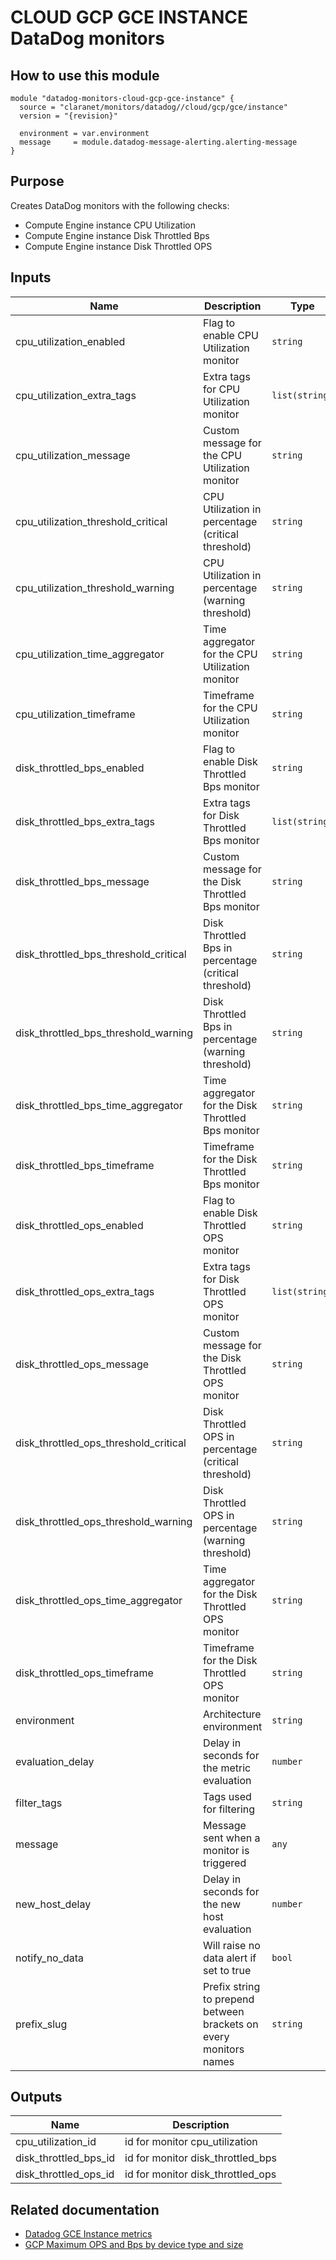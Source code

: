 # CLOUD GCP GCE INSTANCE DataDog monitors

## How to use this module

```
module "datadog-monitors-cloud-gcp-gce-instance" {
  source = "claranet/monitors/datadog//cloud/gcp/gce/instance"
  version = "{revision}"

  environment = var.environment
  message     = module.datadog-message-alerting.alerting-message
}

```

## Purpose

Creates DataDog monitors with the following checks:

- Compute Engine instance CPU Utilization
- Compute Engine instance Disk Throttled Bps
- Compute Engine instance Disk Throttled OPS

## Inputs

| Name | Description | Type | Default | Required |
|------|-------------|------|---------|:-----:|
| cpu\_utilization\_enabled | Flag to enable CPU Utilization monitor | `string` | `"true"` | no |
| cpu\_utilization\_extra\_tags | Extra tags for CPU Utilization monitor | `list(string)` | `[]` | no |
| cpu\_utilization\_message | Custom message for the CPU Utilization monitor | `string` | `""` | no |
| cpu\_utilization\_threshold\_critical | CPU Utilization in percentage (critical threshold) | `string` | `90` | no |
| cpu\_utilization\_threshold\_warning | CPU Utilization in percentage (warning threshold) | `string` | `80` | no |
| cpu\_utilization\_time\_aggregator | Time aggregator for the CPU Utilization monitor | `string` | `"avg"` | no |
| cpu\_utilization\_timeframe | Timeframe for the CPU Utilization monitor | `string` | `"last_15m"` | no |
| disk\_throttled\_bps\_enabled | Flag to enable Disk Throttled Bps monitor | `string` | `"true"` | no |
| disk\_throttled\_bps\_extra\_tags | Extra tags for Disk Throttled Bps monitor | `list(string)` | `[]` | no |
| disk\_throttled\_bps\_message | Custom message for the Disk Throttled Bps monitor | `string` | `""` | no |
| disk\_throttled\_bps\_threshold\_critical | Disk Throttled Bps in percentage (critical threshold) | `string` | `50` | no |
| disk\_throttled\_bps\_threshold\_warning | Disk Throttled Bps in percentage (warning threshold) | `string` | `30` | no |
| disk\_throttled\_bps\_time\_aggregator | Time aggregator for the Disk Throttled Bps monitor | `string` | `"min"` | no |
| disk\_throttled\_bps\_timeframe | Timeframe for the Disk Throttled Bps monitor | `string` | `"last_15m"` | no |
| disk\_throttled\_ops\_enabled | Flag to enable Disk Throttled OPS monitor | `string` | `"true"` | no |
| disk\_throttled\_ops\_extra\_tags | Extra tags for Disk Throttled OPS monitor | `list(string)` | `[]` | no |
| disk\_throttled\_ops\_message | Custom message for the Disk Throttled OPS monitor | `string` | `""` | no |
| disk\_throttled\_ops\_threshold\_critical | Disk Throttled OPS in percentage (critical threshold) | `string` | `50` | no |
| disk\_throttled\_ops\_threshold\_warning | Disk Throttled OPS in percentage (warning threshold) | `string` | `30` | no |
| disk\_throttled\_ops\_time\_aggregator | Time aggregator for the Disk Throttled OPS monitor | `string` | `"min"` | no |
| disk\_throttled\_ops\_timeframe | Timeframe for the Disk Throttled OPS monitor | `string` | `"last_15m"` | no |
| environment | Architecture environment | `string` | n/a | yes |
| evaluation\_delay | Delay in seconds for the metric evaluation | `number` | `900` | no |
| filter\_tags | Tags used for filtering | `string` | `"*"` | no |
| message | Message sent when a monitor is triggered | `any` | n/a | yes |
| new\_host\_delay | Delay in seconds for the new host evaluation | `number` | `300` | no |
| notify\_no\_data | Will raise no data alert if set to true | `bool` | `true` | no |
| prefix\_slug | Prefix string to prepend between brackets on every monitors names | `string` | `""` | no |

## Outputs

| Name | Description |
|------|-------------|
| cpu\_utilization\_id | id for monitor cpu\_utilization |
| disk\_throttled\_bps\_id | id for monitor disk\_throttled\_bps |
| disk\_throttled\_ops\_id | id for monitor disk\_throttled\_ops |

## Related documentation

* [Datadog GCE Instance metrics](https://www.datadoghq.com/blog/monitoring-google-compute-engine-performance/#instance-metrics)
* [GCP Maximum OPS and Bps by device type and size](https://cloud.google.com/compute/docs/disks/)

